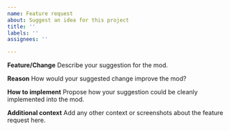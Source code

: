 ```yaml
---
name: Feature request
about: Suggest an idea for this project
title: ''
labels: ''
assignees: ''

---
```


**Feature/Change**
Describe your suggestion for the mod.

**Reason**
How would your suggested change improve the mod?

**How to implement**
Propose how your suggestion could be cleanly implemented into the mod.

**Additional context**
Add any other context or screenshots about the feature request here.

